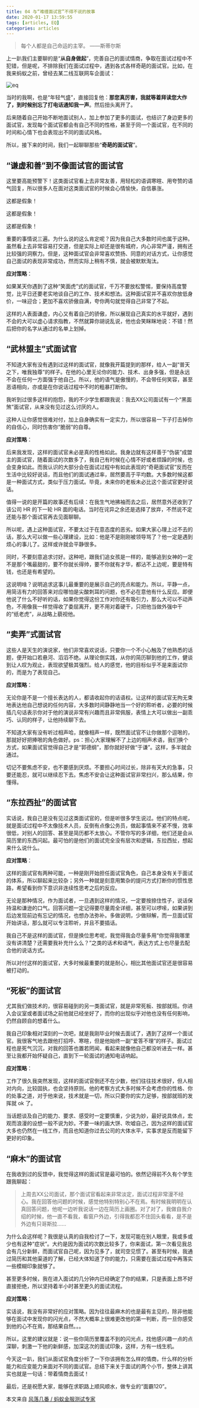 ```yaml
---
title: 04 与“难缠面试官”不得不说的故事
date: 2020-01-17 13:59:55
tags: [articles, EQ]
categories: articles
---
```


>每个人都是自己命运的主宰。
——斯蒂尔斯

上一趴我们主要聊的是“**从自身做起**”，完善自己的面试情商，争取在面试过程中不犯错，但是呢，不排除我们在面试过程中，遇到各式各样奇葩的面试官。比如，在我来蚂蚁之前，曾经去某二线互联网车企面试：

![eq](http://blogpic.at15cm.com/coderEQ-4.jpg)

当时的我啊，也是“年轻气盛”，直接回复他：**那您真厉害，我就等着拜读您大作了，到时候别忘了打电话通知我一声**。然后扭头离开了。

后来随着自己开始不断地面试别人，加上参加了更多的面试，也结识了身边更多的面试官，发现每个面试官都会有自己不同的性格，甚至于同一个面试官，在不同的时间和心情下也会表现出不同的面试风格。

所以，接下来的时间，我们一起聊聊那些“**奇葩的面试官**”。

## “谦虚和善”到不像面试官的面试官

这里要高能预警下！这类面试官看上去非常友善，用轻松的语调寒暄、用夸赞的语气回复，所以很多人在面对这类面试官的时候会心情愉快，自信暴涨。

这都是假象！

这都是假象！

这都是假象！

重要的事情说三遍。为什么说的这么肯定呢？因为我自己大多数时间也属于这种。虽然看上去非常容易打交道，但是实际上却还是很有城府，内心非常严谨，拥有还比较强的洞察力。但是，这种面试官会非常喜欢赞扬、同意的对话方式，让你感觉自己面试的表现非常成功，然而实际上稍有不慎，就会被默默淘汰。

**应对策略**：

如果某天你遇到了这种“笑面虎”式的面试官，千万不要放松警惕，要保持高度警觉，比平日还要老实地谈自己的工作、技术和想法。这种面试官并不喜欢你放低身价，一味迎合；更加不喜欢骄傲自满，夸你两句就觉得自己非常了不起。

这样的人表面谦虚，内心又有着自己的骄傲，所以展现自己真实的水平就好，遇到不会的大可以虚心请求指教，不然就算你胡说乱说，他也会笑眯眯地说：不错！然后把你的名字从通过的名单上划掉。


## “武林盟主”式面试官

不知道大家有没有遇到过这样的面试官，就像我开篇提到的那样，给人一副“普天之下，唯我独尊”的样子。在他的心里无论你的能力、技术、出身多强，但是永远不会在任何一方面强于他自己。所以，他的语气是傲慢的，不会带任何笑容，甚至恶语相向，亦或是在你说话过程中不时的粗暴打断你。

我听到过很多这样的抱怨，我的不少学生都跟我说：我去XX公司面试有一个“黑面煞”面试官，从来没有见过这么讨厌的人。

这种人让你感觉很难对付，加上自身确实有一定实力，所以很容易一下子打击掉你的自信心，同时伤害你“脆弱“的自尊。

**应对策略**：

后来我发现，这样的面试官未必是真的性格如此。我身边就有这样善于“伪装”成盟主的面试官，随着面试的次数多了，我自己有时候在心情不好或者烦躁的时候，也会变身如此。而我认识的大部分会在面试过程中有如此表现的“奇葩面试官”反而在生活中比较好说话，而且他们的面试通过率，居然要高于平均数。大多数时候这都是一种面试方式，类似于压力面试。毕竟，未来你的老板未必比这个面试官更好说话。

值得一说的是开篇的故事还有后续：在我生气地拂袖而去之后，居然意外还收到了该公司 HR 的下一轮 HR 面的电话。当时在诧异之余还是选择了放弃，不然说不定还能与那个面试官再去见面聊聊。

所以呢，遇上这种面试官，不要太过于在意态度的恶劣。如果大家心理上过不去的话，那么大可以做一些心理建设，比如：他是不是刚刚被领导骂了？他一定是遇到烦心的事儿了。这样或许就会平静很多。

同时，不要刻意追求讨好。这种吧，跟我们追女孩是一样的，能够追到女神的一定不是那个嘴最甜的，要不你就长得帅，要不你就有才华，都沾不上边呢，要是特有钱，也还是有希望的。

这说明啥？说明追求这事儿最重要的是展示自己的亮点和能力。所以，平静一点，用简洁有力的回答来对应哪怕是尖酸刺耳的问题，也不必在意他有什么反应。即便他说了什么不好听的话，如果你觉得这份工作对你还有吸引力，那么大可以不动声色，不用像我一样觉得收了委屈离开，更不用对着硬干，只把他当做外强中干的“纸老虎”，从战略上藐视他。


## “卖弄”式面试官

这些人是天生的演说家，他们非常喜欢说话，只要你一个不小心触及了他熟悉的话题，便开始口若悬河、滔滔不绝。从理论倒实践，从你的简历聊到他的工作，健谈到让人叹为观止，表现欲望极其强烈。给人的感觉，他的目标似乎不是来面试你的，而是为了表现自己。

**应对策略**：

无论你是不是一个擅长表达的人，都请收起你的话语权。让这样的面试官无拘无束地表达他自己想说的任何内容，大多数时间静静地当一个好的聆听者，必要的时候插几句话表示你对于他的演说非常有兴趣而且非常佩服，表情上大可以做出一副乖巧、认同的样子，让他持续聊下去。

不知道大家有没有听过相声哈，就像相声一样，既然面试官不让你做那个逗哏的，那就好好把捧哏的角色做好。ps：担心大家理解不了上边的相声术语，我们换个方式，如果面试官觉得自己才是“郭德纲”，那你就好好做“于谦”。这样，多半就会通过。

切记不要焦虑不安，也不要感到厌烦。不要担心时间过长，除非有天大的急事，只要还能忍，就可以继续忍下去。焦虑不安会让这种面试官非常扫兴，那么结果，你懂得。


## “东拉西扯”的面试官

实话说，我自己是没有见过这类面试官的，但是听很多学生说过。他们的特点呢，就是面试过程中不太像技术人员，反倒有点像公务员，做起事情来不紧不慢，效率很低，对别人的回答、甚至是简历都不太放心。不管你写的多详细，他们还是会从简历里的东西问起。最可怕的是他们的面试完全没有层次和逻辑，东拉西扯，想起来什么说什么。

**应对策略**：

这样的面试官有两种可能，一种是刚开始担任面试官角色，自己本身没有关于面试的体系，所以聊起来比较杂；另外一种就是刻意用繁杂的提问方式打断你的惯性思路，希望看到你下意识非连续性思考之后的反应。

无论是那种情况，作为面试者，一旦遇到这样的情况，一定要按捺住性子，说话保持温和谦逊的口气。回答问题一定记得要尽量周全详细，甚至可以啰嗦，如果讲到后边发现前边有忘记的情况，也想办法弥补。多做说明，少做辩解，而一旦面试官开始讲话，那么就可以专注聆听，并且不要插话。

我自己不是这样的面试官，但是换位思考呢，我觉得我会尽量多用“你觉得我哪里没有讲清楚？还需要我补充什么么？”之类的话术和语气，表达方式上也尽量去配合他的说话方式。

所以对付这样的面试官，大多时候最重要的就是耐心，相比其他面试官还是很容易被打动的。

## “死板”的面试官

尤其我们做技术的，很容易碰到的另一类面试官，就是非常死板、按部就班。你进入会议室或者面试场之前他就已经坐好了，而你的出现似乎对他也没有任何影响，仍然自顾自的想着什么。

我自己印象相对深刻的一次吧，就是我刚毕业时候去面试了，遇到了这样一个面试官。我很客气地去跟他打招呼、寒暄，但是他始终一副“爱答不理”的样子。面试过程也是死气沉沉，对我的回答也置若罔闻，看起来就像他自己都没听进去一样。甚至让我都开始怀疑自己，直到下一轮面试的通知电话响起。

**应对策略**：

工作了很久我突然发现，这样的面试官倒还不在少数，他们往往技术很好，但人相对内向，比较固执，也会坚持原则。他的考察方式大多时候不会考虑你的性格、你的处事之道，对于他来说，技术就是一切，所以只要你的实力足够，按部就班的发挥就 ok 了。

当话题谈及自己的能力、要求、感受时一定要慎重，少说为妙，最好说具体点，宏观而浪漫的设想一般不说为妙。不要一味的画大饼、吹嘘自己，因为这样的面试官大多也仍然在一线工作，而且也知道你过去公司的大体水平，实事求是反而能留下更好的印象。


## “麻木”的面试官

在我收到过的反馈中，我觉得这样的面试官是最可怕的。依然记得前不久有个学生跟我聊起：

>上周去XX公司面试，那个面试官看起来非常淡定，面试过程非常漫不经心。我在回答他问题的时候，感觉他特别特别心不在焉。有时候我明明在认真回答问题，他呢一边听我说话一边在简历上画圈。对了对了，我做自我介绍的时候，他一直不看我，看窗户外边，引得我都忍不住回头看看，是不是外边有只哥斯拉……

为什么会这样呢？我很是认真的自我检讨了一下，发现可能在别人眼里，我或多或少也有这种“症状”。大约是因为面试的次数比较多了，你来面试，第一次看见我总会有几分新鲜，而面试官自己呢，因为见多了，就司空见惯了。甚至有时候，我通过简历和其他渠道的了解，已经大体知道了你的能力，只需要在面试过程中再落实一些模糊印象就够了。

甚至更多时候，我在进入面试的几分钟内已经确定了你的结果，只是表面上昂不好直接拒绝，所以坚持着半小时甚至更久的面试流程。

**应对策略**：

实话说，我没有非常好的应对策略。因为往往最麻木的也是最有主见的，除非他能够在面试中发现你的闪光点，不然大概率上很难更改他的第一判断，而一旦你感受到他的心不在焉，那结果自然。。。

所以，这里的建议就是：说一些你简历里覆盖不到的闪光点，找他感兴趣一点的点深聊，刺激一下他的新鲜感，加深这次的面试印象，这样，方有一线生机。

今天这一趴，我们从面试官角度分析了一下你该拥有怎么样的情商，什么样的分析能力和应变能力来面对不同的面试官。总结下来关于面试的两个小节，整体上讲其实也就是一句话：带着情商去面试！

最后，还是祝愿大家，能够在求职路上顺风顺水，做专业的“面霸120”。


本文来自 [ 风落几番 / 蚂蚁金服测试专家](http://www.imooc.com/read/62)